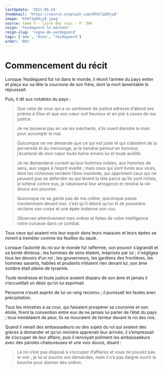 ```yaml
---
lastUpdate: '2021-05-24'
thumbnail: 'https://source.unsplash.com/EFm7JpD9jy8'
image: 'EFm7JpD9jy8.jpeg'
source: tome V - livre des rois - P. 394
reign: 'Yezdeguerd le méchant'
reign-slug: 'regne-de-yezdeguerd'
tags: ['âme', 'Dieu', 'Yezdeguerd']
order: '001'
---
```


# Commencement du récit

Lorsque Yezdeguerd fut roi dans le monde, il réunit l’armée du pays entier et plaça sur sa tête la couronne de son frère, dont la mort lamentable le réjouissait.

Puis, il dit aux notables du pays :

> Que celui de vous qui a un sentiment de justice adresse d’abord ses prières à Dieu et que son cœur soit heureux et en joie à cause de ma justice.
>
> Je ne laisserai pas en vie les méchants, s’ils osent étendre la main pour accomplir le mal.
>
> Quiconque ne me demande que ce qui est juste et qui s’abstient de la perversité et du mensonge, je le tiendrai partout en honneur, j’écarterai de mon cœur toute haine envers lui et toute avidité.
>
> Je ne demanderai conseil qu’aux hommes nobles, aux hommes de sens, aux sages à l’esprit éveillé ; mais ceux qui sont livrés aux vices, dont les richesses rendent l’âme insolente, qui oppriment ceux qui ne peuvent pas se défendre ou qui lèvent la tête parce qu’ils sont riches, je lutterai contre eux, je rabaisserai leur arrogance et rendrai la vie douce aux pauvres.
>
> Quiconque ne se garde pas de ma colère, quiconque passe insolemment devant moi, c’est qu’il désire qu’un lit de poussière réclame son corps et une épée indienne son cou.
>
> Observez attentivement mes ordres et faites de votre intelligence votre cuirasse dans ce combat.

Tous ceux qui avaient mis leur espoir dans leurs massues et leurs épées se mirent à trembler comme les feuilles du saule.

Lorsque l’autorité du roi sur le monde fut raffermie, son pouvoir s’agrandit et sa bonté diminua ; les hommes de sens étaient, méprisés par lui ; il négligea tous les devoirs d’un roi ; les gouverneurs, les gardiens des frontières, les hommes savants, habiles et prudents n’étaient rien devant lui, son âme sombre était pleine de tyrannie.

Toute tendresse et toute justice avaient disparu de son âme et jamais il n’accueillait un désir qu’on lui exprimait.

Personne n’avait auprès de lui un rang reconnu ; il punissait les fautes avec précipitation.

Tous les ministres à sa cour, qui faisaient prospérer sa couronne et son étoile, firent la convention entre eux de ne jamais lui parler de l’état du pays ; tous tremblaient de peur, ils se mouraient de terreur devant le roi des rois.

Quand il venait des ambassadeurs ou des sujets du roi qui avaient des grâces à demander et qu’un ministre apprenait leur arrivée, il s’empressait de s’occuper de leur affaire, puis il renvoyait poliment les ambassadeurs avec des paroles chaleureuses et une voix douce, disant :

> Le roi n’est pas disposé à s’occuper d’affaires et vous ne pouvez pas le voir ; je lui ai soumis vos demandes, mais il n’a pas daigné ouvrir la bouche pour donner des ordres.
